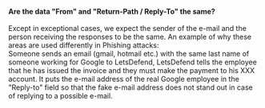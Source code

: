  **Are the data "From" and "Return-Path / Reply-To" the same?**  
\
Except in exceptional cases, we expect the sender of the e-mail and the person receiving the responses to be the same. An example of why these areas are used differently in Phishing attacks:
\
Someone sends an email (gmail, hotmail etc.) with the same last name of someone working for Google to LetsDefend, LetsDefend tells the employee that he has issued the invoice and they must make the payment to his XXX account. It puts the e-mail address of the real Google employee in the "Reply-to" field so that the fake e-mail address does not stand out in case of replying to a possible e-mail.